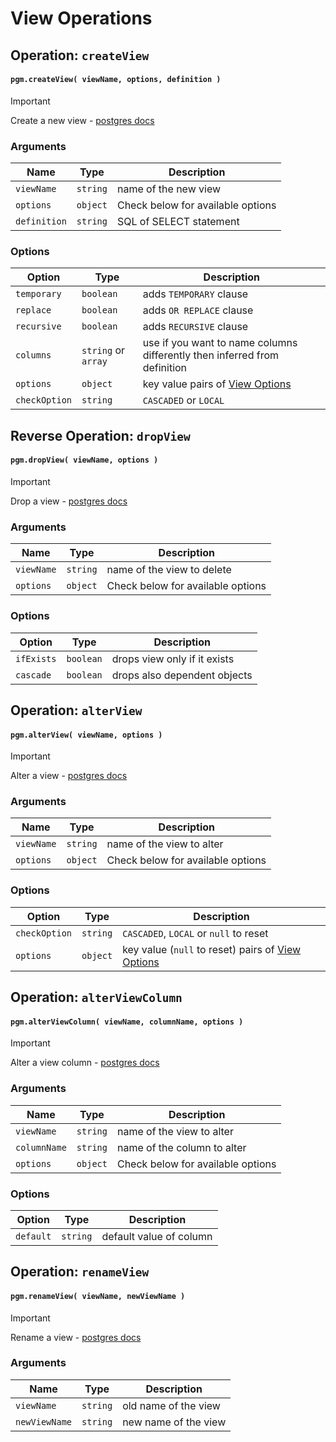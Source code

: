 # View Operations

## Operation: `createView`

#### `pgm.createView( viewName, options, definition )`

> [!IMPORTANT]
> Create a new view - [postgres docs](https://www.postgresql.org/docs/current/static/sql-createview.html)

### Arguments

| Name         | Type     | Description                       |
|--------------|----------|-----------------------------------|
| `viewName`   | `string` | name of the new view              |
| `options`    | `object` | Check below for available options |
| `definition` | `string` | SQL of SELECT statement           |

### Options

| Option        | Type                | Description                                                                                    |
|---------------|---------------------|------------------------------------------------------------------------------------------------|
| `temporary`   | `boolean`           | adds `TEMPORARY` clause                                                                        |
| `replace`     | `boolean`           | adds `OR REPLACE` clause                                                                       |
| `recursive`   | `boolean`           | adds `RECURSIVE` clause                                                                        |
| `columns`     | `string` or `array` | use if you want to name columns differently then inferred from definition                      |
| `options`     | `object`            | key value pairs of [View Options](https://www.postgresql.org/docs/current/sql-createview.html) |
| `checkOption` | `string`            | `CASCADED` or `LOCAL`                                                                          |

## Reverse Operation: `dropView`

#### `pgm.dropView( viewName, options )`

> [!IMPORTANT]
> Drop a view - [postgres docs](http://www.postgresql.org/docs/current/static/sql-dropview.html)

### Arguments

| Name       | Type     | Description                       |
|------------|----------|-----------------------------------|
| `viewName` | `string` | name of the view to delete        |
| `options`  | `object` | Check below for available options |

### Options

| Option     | Type      | Description                  |
|------------|-----------|------------------------------|
| `ifExists` | `boolean` | drops view only if it exists |
| `cascade`  | `boolean` | drops also dependent objects |

## Operation: `alterView`

#### `pgm.alterView( viewName, options )`

> [!IMPORTANT]
> Alter a view - [postgres docs](https://www.postgresql.org/docs/current/static/sql-alterview.html)

### Arguments

| Name       | Type     | Description                       |
|------------|----------|-----------------------------------|
| `viewName` | `string` | name of the view to alter         |
| `options`  | `object` | Check below for available options |

### Options

| Option        | Type     | Description                                                                                                     |
|---------------|----------|-----------------------------------------------------------------------------------------------------------------|
| `checkOption` | `string` | `CASCADED`, `LOCAL` or `null` to reset                                                                          |
| `options`     | `object` | key value (`null` to reset) pairs of [View Options](https://www.postgresql.org/docs/current/sql-alterview.html) |

## Operation: `alterViewColumn`

#### `pgm.alterViewColumn( viewName, columnName, options )`

> [!IMPORTANT]
> Alter a view column - [postgres docs](http://www.postgresql.org/docs/current/static/sql-alterview.html)

### Arguments

| Name         | Type     | Description                       |
|--------------|----------|-----------------------------------|
| `viewName`   | `string` | name of the view to alter         |
| `columnName` | `string` | name of the column to alter       |
| `options`    | `object` | Check below for available options |

### Options

| Option    | Type     | Description             |
|-----------|----------|-------------------------|
| `default` | `string` | default value of column |

## Operation: `renameView`

#### `pgm.renameView( viewName, newViewName )`

> [!IMPORTANT]
> Rename a view - [postgres docs](http://www.postgresql.org/docs/current/static/sql-alterview.html)

### Arguments

| Name          | Type     | Description          |
|---------------|----------|----------------------|
| `viewName`    | `string` | old name of the view |
| `newViewName` | `string` | new name of the view |
